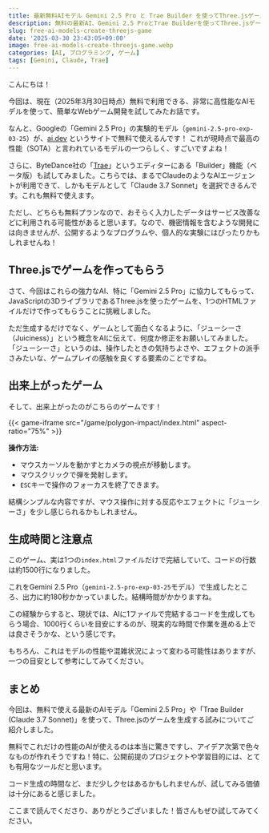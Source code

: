 ```yaml
---
title: 最新無料AIモデル Gemini 2.5 Pro と Trae Builder を使ってThree.jsゲーム開発に挑戦！
description: 無料の最新AI、Gemini 2.5 ProとTrae Builderを使ってThree.jsゲームを生成！「ジューシー」さを追求した開発過程と、1ファイル生成時の注意点などを共有します。
slug: free-ai-models-create-threejs-game
date: '2025-03-30 23:43:05+09:00'
image: free-ai-models-create-threejs-game.webp
categories: [AI, プログラミング, ゲーム]
tags: [Gemini, Claude, Trae]
---
```


こんにちは！

今回は、現在（2025年3月30日時点）無料で利用できる、非常に高性能なAIモデルを使って、簡単なWebゲーム開発を試してみたお話です。

なんと、Googleの「Gemini 2.5 Pro」の実験的モデル（`gemini-2.5-pro-exp-03-25`）が、[ai.dev](https://ai.dev) というサイトで無料で使えるんです！ これが現時点で最高の性能（SOTA）と言われているモデルの一つらしく、すごいですよね！

さらに、ByteDance社の「[Trae](https://trae.ai)」というエディターにある「Builder」機能（ベータ版）も試してみました。こちらでは、まるでClaudeのようなAIエージェントが利用できて、しかもモデルとして「Claude 3.7 Sonnet」を選択できるんです。これも無料で使えます。

ただし、どちらも無料プランなので、おそらく入力したデータはサービス改善などに利用される可能性があると思います。なので、機密情報を含むような開発には向きませんが、公開するようなプログラムや、個人的な実験にはぴったりかもしれませんね！

## Three.jsでゲームを作ってもらう

さて、今回はこれらの強力なAI、特に「Gemini 2.5 Pro」に協力してもらって、JavaScriptの3DライブラリであるThree.jsを使ったゲームを、1つのHTMLファイルだけで作ってもらうことに挑戦しました。

ただ生成するだけでなく、ゲームとして面白くなるように、「ジューシーさ（Juiciness）」という概念をAIに伝えて、何度か修正をお願いしてみました。「ジューシーさ」というのは、操作したときの気持ちよさや、エフェクトの派手さみたいな、ゲームプレイの感触を良くする要素のことですね。

## 出来上がったゲーム

そして、出来上がったのがこちらのゲームです！

{{< game-iframe src="/game/polygon-impact/index.html" aspect-ratio="75%" >}}

**操作方法:**

*   マウスカーソルを動かすとカメラの視点が移動します。
*   マウスクリックで弾を発射します。
*   `ESC`キーで操作のフォーカスを終了できます。

結構シンプルな内容ですが、マウス操作に対する反応やエフェクトに「ジューシーさ」を少し感じられるかもしれません。

## 生成時間と注意点

このゲーム、実は1つの`index.html`ファイルだけで完結していて、コードの行数は約1500行になりました。

これをGemini 2.5 Pro（`gemini-2.5-pro-exp-03-25`モデル）で生成したところ、出力に約180秒かかっていました。結構時間がかかりますね。

この経験からすると、現状では、AIに1ファイルで完結するコードを生成してもらう場合、1000行くらいを目安にするのが、現実的な時間で作業を進める上では良さそうかな、という感じです。

もちろん、これはモデルの性能や混雑状況によって変わる可能性はありますが、一つの目安として参考にしてみてください。

## まとめ

今回は、無料で使える最新のAIモデル「Gemini 2.5 Pro」や「Trae Builder (Claude 3.7 Sonnet)」を使って、Three.jsのゲームを生成する試みについてご紹介しました。

無料でこれだけの性能のAIが使えるのは本当に驚きですし、アイデア次第で色々なものが作れそうですね！特に、公開前提のプロジェクトや学習目的には、とても有用なツールだと思います。

コード生成の時間など、まだ少しクセはあるかもしれませんが、試してみる価値は十分にあると感じました。

ここまで読んでくださり、ありがとうございました！皆さんもぜひ試してみてください。